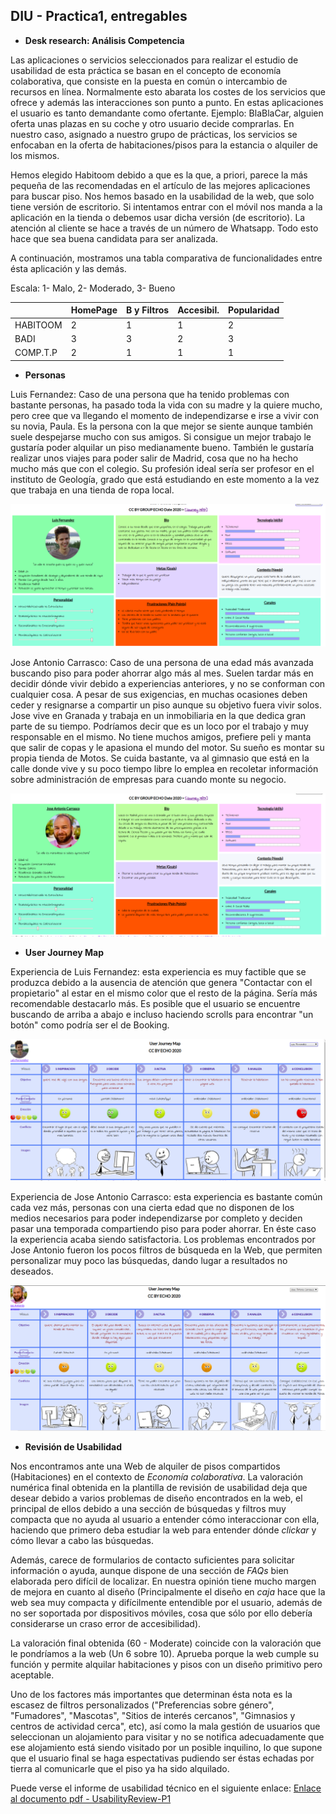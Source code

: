 ## DIU - Practica1, entregables


- __Desk research: Análisis Competencia__ 

Las aplicaciones o servicios seleccionados para realizar el estudio de usabilidad de esta práctica se basan en el concepto de economía colaborativa, que consiste en la puesta en común o intercambio de recursos en línea. Normalmente esto abarata los costes de los servicios que ofrece y además las interacciones son punto a punto. En estas aplicaciones el usuario es tanto demandante como ofertante. Ejemplo: BlaBlaCar, alguien oferta unas plazas en su coche y otro usuario decide comprarlas. En nuestro caso, asignado a nuestro grupo de prácticas, los servicios se enfocaban en la oferta de habitaciones/pisos para la estancia o alquiler de los mismos. 

Hemos elegido Habitoom debido a que es la que, a priori, parece la más pequeña de las recomendadas en el artículo de las mejores aplicaciones para buscar piso. Nos hemos basado en la usabilidad de la web, que solo tiene versión de escritorio. Si intentamos entrar con el móvil nos manda a la aplicación en la tienda o debemos usar dicha versión (de escritorio). La atención al cliente se hace a través de un número de Whatsapp. Todo esto hace que sea buena candidata para ser analizada.

A continuación, mostramos una tabla comparativa de funcionalidades entre ésta aplicación y las demás.

Escala: 1- Malo, 2- Moderado, 3- Bueno

|  	   | HomePage  | B y Filtros|Accesibil.  |Popularidad |
|---	   |---	       |---	    |---         |---	      |
| HABITOOM | 	2      |      1     |      1     |   	2     |
| BADI	   |   	3      |      3	    |      2     |   	3     |
| COMP.T.P | 	2      |      1	    |      1     |   	1     |   	   

- __Personas__ 

Luis Fernandez: Caso de una persona que ha tenido problemas con bastante personas, ha pasado toda la vida con su madre y la quiere mucho, pero cree que va llegando el momento de independizarse e irse a vivir con su novia, Paula. Es la persona con la que mejor se siente aunque también suele despejarse mucho con sus amigos. Si consigue un mejor trabajo le gustaría poder alquilar un piso medianamente bueno. También le gustaría realizar unos viajes para poder salir de Madrid, cosa que no ha hecho mucho más que con el colegio. Su profesión ideal sería ser profesor en el instituto de Geología, grado que está estudiando en este momento a la vez que trabaja en una tienda de ropa local.

![Persona](personas-journey/personaluis.png)


Jose Antonio Carrasco: Caso de una persona de una edad más avanzada buscando piso para poder ahorrar algo más al mes. Suelen tardar más en decidir dónde vivir debido a experiencias anteriores, y no se conforman con cualquier cosa. A pesar de sus exigencias, en muchas ocasiones deben ceder y resignarse a compartir un piso aunque su objetivo fuera vivir solos. 
Jose vive en Granada y trabaja en un inmobiliaria en la que dedica gran parte de su tiempo. Podríamos decir que es un loco por el trabajo y muy responsable en el mismo. No tiene muchos amigos, prefiere peli y manta que salir de copas y le apasiona el mundo del motor. Su sueño es montar su propia tienda de Motos. Se cuida bastante, va al gimnasio que está en la calle donde vive y su poco tiempo libre lo emplea en recoletar información sobre administración de empresas para cuando monte su negocio.

![Persona](personas-journey/personajose.png)


- __User Journey Map__


Experiencia de Luis Fernandez: esta experiencia es muy factible que se produzca debido a la ausencia de atención que genera "Contactar con el propietario" al estar en el mismo color que el resto de la página. Sería más recomendable destacarlo más. Es posible que el usuario se encuentre buscando de arriba a abajo e incluso haciendo scrolls para encontrar "un botón" como podría ser el de Booking. 

![Journey](personas-journey/journeyluis.png)

Experiencia de Jose Antonio Carrasco: esta experiencia es bastante común cada vez más, personas con una cierta edad que no disponen de los medios necesarios para poder independizarse por completo y deciden pasar una temporada compartiendo piso para poder ahorrar. En éste caso la experiencia acaba siendo satisfactoria. Los problemas encontrados por Jose Antonio fueron los pocos filtros de búsqueda en la Web, que permiten personalizar muy poco las búsquedas, dando lugar a resultados no deseados. 

![Journey](personas-journey/journeyjose1.png)



- __Revisión de Usabilidad__ 


Nos encontramos ante una Web de alquiler de pisos compartidos (Habitaciones) en el contexto de *Economía colaborativa*. La valoración numérica final obtenida en la plantilla de revisión de usabilidad deja que desear debido a varios problemas de diseño encontrados en la web, el principal de ellos debido a una sección de búsquedas y filtros muy compacta que no ayuda al usuario a entender cómo interaccionar con ella, haciendo que primero deba estudiar la web para entender dónde *clickar* y cómo llevar a cabo las búsquedas. 

Además, carece de formularios de contacto suficientes para solicitar información o ayuda, aunque dispone de una sección de *FAQs* bien elaborada pero difícil de localizar. 
En nuestra opinión tiene mucho margen de mejora en cuanto al diseño (Principalmente el diseño en *caja* hace que la web sea muy compacta y difícilmente entendible por el usuario, además de no ser soportada por dispositivos móviles, cosa que sólo por ello debería considerarse un craso error de accesibilidad).

La valoración final obtenida (60 - Moderate) coincide con la valoración que le pondríamos a la web (Un 6 sobre 10). Aprueba porque la web cumple su función y permite alquilar habitaciones y pisos con un diseño primitivo pero aceptable. 

Uno de los factores más importantes que determinan ésta nota es la escasez de filtros personalizados ("Preferencias sobre género", "Fumadores", "Mascotas", "Sitios de interés cercanos", "Gimnasios y centros de actividad cerca", etc), así como la mala gestión de usuarios que seleccionan un alojamiento para visitar y no se notifica adecuadamente que ese alojamiento está siendo visitado por un posible inquilino, lo que supone que el usuario final se haga espectativas pudiendo ser éstas echadas por tierra al comunicarle que el piso ya ha sido alquilado.

Puede verse el informe de usabilidad técnico en el siguiente enlace:
[Enlace al documento pdf - UsabilityReview-P1](P1/Usability-review-template-P1.pdf)





